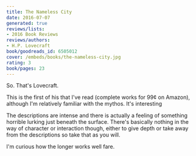 ```yaml
---
title: The Nameless City
date: 2016-07-07
generated: true
reviews/lists:
- 2016 Book Reviews
reviews/authors:
- H.P. Lovecraft
book/goodreads_id: 6505012
cover: /embeds/books/the-nameless-city.jpg
rating: 3
book/pages: 23
---
```

So. That's Lovecraft.  

This is the first of his that I've read (complete works for 99¢ on Amazon), although I'm relatively familiar with the mythos. It's interesting  

<!--more-->

The descriptions are intense and there is actually a feeling of something horrible lurking just beneath the surface. There's basically nothing in the way of character or interaction though, either to give depth or take away from the descriptions so take that as you will.  

I'm curious how the longer works well fare.